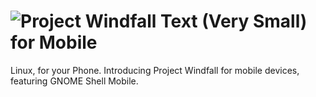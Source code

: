 # ![Project Windfall Text (Very Small)](https://github.com/PenguinByte-Projects/Project-Windfall-Mobile/assets/90986945/873ea805-9dc1-414c-ad2f-3c290dea66e0) for Mobile
Linux, for your Phone. Introducing Project Windfall for mobile devices, featuring GNOME Shell Mobile.
